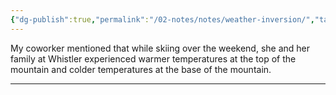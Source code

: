 ```yaml
---
{"dg-publish":true,"permalink":"/02-notes/notes/weather-inversion/","tags":["Notes/Anecdote"],"created":"2024-01-15T15:06:20.587-04:00","updated":"2024-07-02T16:34:04.127-03:00"}
---
```


My coworker  mentioned that while skiing over the weekend, she and her family at Whistler experienced warmer temperatures at the top of the mountain and colder temperatures at the base of the mountain. 

---
